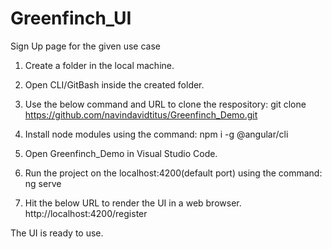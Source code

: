 # Greenfinch_UI
Sign Up page for the given use case

1. Create a folder in the local machine.

2. Open CLI/GitBash inside the created folder.

3. Use the below command and URL to clone the respository:
git clone https://github.com/navindavidtitus/Greenfinch_Demo.git

4. Install node modules using the command:
npm i -g @angular/cli

5. Open Greenfinch_Demo in Visual Studio Code.

6. Run the project on the localhost:4200(default port) using the command:
ng serve

7. Hit the below URL to render the UI in a web browser.
http://localhost:4200/register

The UI is ready to use.

